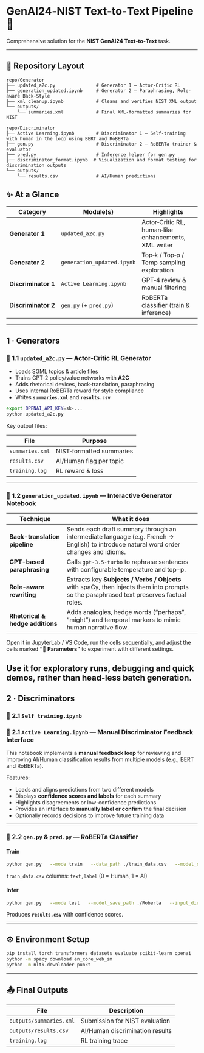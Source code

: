# GenAI24‑NIST Text‑to‑Text Pipeline 📝

Comprehensive solution for the **NIST GenAI24 Text‑to‑Text** task.

---

## 📁 Repository Layout

```
repo/Generator
├── updated_a2c.py               # Generator 1 – Actor-Critic RL
├── generation_updated.ipynb     # Generator 2 – Paraphrasing, Role-aware Back-Style
├── xml_cleanup.ipynb            # Cleans and verifies NIST XML output
└── outputs/
    └── summaries.xml            # Final XML-formatted summaries for NIST

repo/Discriminator
├── Active Learning.ipynb        # Discriminator 1 – Self-training with human in the loop using BERT and RoBERTa
├── gen.py                       # Discriminator 2 – RoBERTa trainer & evaluator
├── pred.py                      # Inference helper for gen.py
├── discriminator_format.ipynb  # Visualization and format testing for discrimination outputs
└── outputs/
    └── results.csv              # AI/Human predictions
```


## ✨ At a Glance

| Category        | Module(s)                           | Highlights                                   |
|-----------------|-------------------------------------|----------------------------------------------|
| **Generator 1** | `updated_a2c.py`                    | Actor‑Critic RL, human‑like enhancements, XML writer |
| **Generator 2** | `generation_updated.ipynb`          | Top‑k / Top‑p / Temp sampling exploration    |
| **Discriminator 1** | `Active Learning.ipynb`         | GPT‑4 review & manual filtering              |
| **Discriminator 2** | `gen.py` (+ `pred.py`)          | RoBERTa classifier (train & inference)       |

---

## 1 · Generators

### 🔹 1.1 `updated_a2c.py` — Actor‑Critic RL Generator

- Loads SGML topics & article files  
- Trains GPT‑2 policy/value networks with **A2C**  
- Adds rhetorical devices, back‑translation, paraphrasing  
- Uses internal RoBERTa reward for style compliance  
- Writes **`summaries.xml`** and **`results.csv`**

```bash
export OPENAI_API_KEY=sk-...
python updated_a2c.py
```

Key output files:

| File            | Purpose                |
|-----------------|------------------------|
| `summaries.xml` | NIST‑formatted summaries |
| `results.csv`   | AI/Human flag per topic |
| `training.log`  | RL reward & loss        |

---

### 🔹 1.2 `generation_updated.ipynb` — Interactive Generator Notebook

| Technique                        | What it does                                                                                                                            |
| -------------------------------- | --------------------------------------------------------------------------------------------------------------------------------------- |
| **Back-translation pipeline**    | Sends each draft summary through an intermediate language (e.g. French → English) to introduce natural word order changes and idioms.   |
| **GPT-based paraphrasing**       | Calls `gpt-3.5-turbo` to rephrase sentences with configurable temperature and top-p.                                                    |
| **Role-aware rewriting**         | Extracts key **Subjects / Verbs / Objects** with spaCy, then injects them into prompts so the paraphrased text preserves factual roles. |
| **Rhetorical & hedge additions** | Adds analogies, hedge words (“perhaps”, “might”) and temporal markers to mimic human narrative flow.                                    |


Open it in JupyterLab / VS Code, run the cells sequentially, and adjust the cells marked **“🔧 Parameters”** to experiment with different settings.

Use it for **exploratory runs, debugging and quick demos**, rather than head‑less batch generation.
---

## 2 · Discriminators

### 🔸 2.1 `Self training.ipynb` 

### 🔸 2.1 `Active Learning.ipynb` — Manual Discriminator Feedback Interface

This notebook implements a **manual feedback loop** for reviewing and improving AI/Human classification results from multiple models (e.g., BERT and RoBERTa).

Features:

- Loads and aligns predictions from two different models  
- Displays **confidence scores and labels** for each summary  
- Highlights disagreements or low-confidence predictions  
- Provides an interface to **manually label or confirm** the final decision  
- Optionally records decisions to improve future training data


---

### 🔸 2.2 `gen.py` & `pred.py` — RoBERTa Classifier

#### Train

```bash
python gen.py   --mode train   --data_path ./train_data.csv   --model_save_path ./Roberta
```

`train_data.csv` columns: `text,label` (0 = Human, 1 = AI)

#### Infer

```bash
python gen.py   --mode test   --model_save_path ./Roberta   --input_directory ./txts   --results_file ./results.csv
```

Produces **`results.csv`** with confidence scores.

---

## ⚙️ Environment Setup

```bash
pip install torch transformers datasets evaluate scikit-learn openai             spacy nltk beautifulsoup4 rouge-score
python -m spacy download en_core_web_sm
python -m nltk.downloader punkt
```

---

## 📤 Final Outputs

| File                 | Description                        |
|----------------------|------------------------------------|
| `outputs/summaries.xml` | Submission for NIST evaluation  |
| `outputs/results.csv`   | AI/Human discrimination results |
| `training.log`          | RL training trace               |
